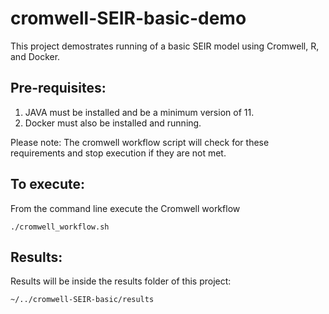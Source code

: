 # cromwell-SEIR-basic-demo

This project demostrates running of a basic SEIR model using Cromwell, R, and Docker.

## Pre-requisites:
 
 1. JAVA must be installed and be a minimum version of 11.
 2. Docker must also be installed and running.

Please note: The cromwell workflow script will check for these requirements and stop execution if they are not met.


## To execute:
 
From the command line execute the Cromwell workflow
~~~
./cromwell_workflow.sh
~~~


## Results:

Results will be inside the results folder of this project:
~~~
~/../cromwell-SEIR-basic/results
~~~

